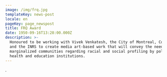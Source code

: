 ```yaml
---
image: /img/frq.jpg
templateKey: news-post
locale: en
pageKey: page_newspost
title: FRQ Award
date: 1950-09-16T13:28:00.000Z
description: >-
  Honoured to be working with Vivek Venkatesh, the City of Montreal, Concordia U
  and the INRS to create media art-based work that will convey the needs of
  marginalized communities regarding racial and social profiling by policing,
  health and education institutions.
---
```

.
